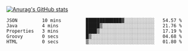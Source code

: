 [![Anurag's GitHub stats](https://github-readme-stats.vercel.app/api?username=sebasphere&count_private=true&theme=tokyonight)](https://github.com/anuraghazra/github-readme-stats)

<!--START_SECTION:waka-->

```text
JSON         10 mins         █████████████▓░░░░░░░░░░░   54.57 %
Java         4 mins          █████▒░░░░░░░░░░░░░░░░░░░   21.76 %
Properties   3 mins          ████▒░░░░░░░░░░░░░░░░░░░░   17.19 %
Groovy       0 secs          █▒░░░░░░░░░░░░░░░░░░░░░░░   04.68 %
HTML         0 secs          ▒░░░░░░░░░░░░░░░░░░░░░░░░   01.80 %
```

<!--END_SECTION:waka-->

